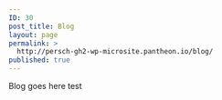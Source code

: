 ```yaml
---
ID: 30
post_title: Blog
layout: page
permalink: >
  http://persch-gh2-wp-microsite.pantheon.io/blog/
published: true
---
```

Blog goes here test
